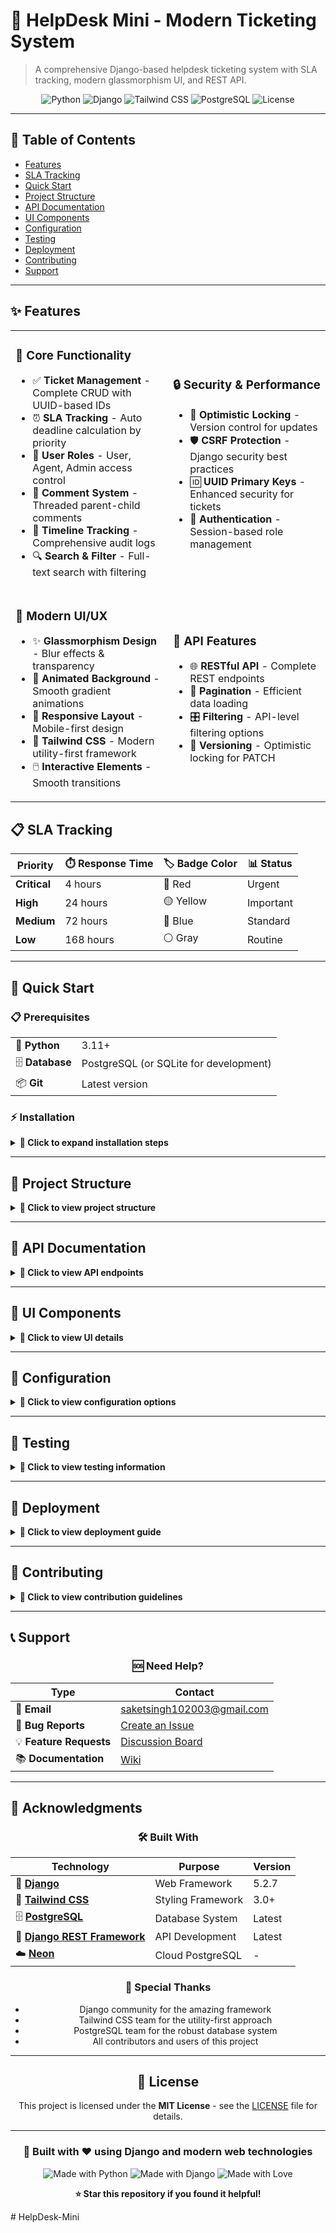 # 🎫 HelpDesk Mini - Modern Ticketing System

> A comprehensive Django-based helpdesk ticketing system with SLA tracking, modern glassmorphism UI, and REST API.

<div align="center">

![Python](https://img.shields.io/badge/Python-3.11+-blue.svg)
![Django](https://img.shields.io/badge/Django-5.2.7-green.svg)
![Tailwind CSS](https://img.shields.io/badge/TailwindCSS-3.0+-blue.svg)
![PostgreSQL](https://img.shields.io/badge/PostgreSQL-Compatible-blue.svg)
![License](https://img.shields.io/badge/License-MIT-yellow.svg)

</div>

---

## 📖 Table of Contents

- [Features](#-features)
- [SLA Tracking](#-sla-tracking)
- [Quick Start](#-quick-start)
- [Project Structure](#-project-structure)
- [API Documentation](#-api-documentation)
- [UI Components](#-ui-components)
- [Configuration](#-configuration)
- [Testing](#-testing)
- [Deployment](#-deployment)
- [Contributing](#-contributing)
- [Support](#-support)

---

## ✨ Features

<table>
<tr>
<td width="50%">

### 🎯 **Core Functionality**
- ✅ **Ticket Management** - Complete CRUD with UUID-based IDs
- ⏰ **SLA Tracking** - Auto deadline calculation by priority
- 👥 **User Roles** - User, Agent, Admin access control
- 💬 **Comment System** - Threaded parent-child comments
- 📝 **Timeline Tracking** - Comprehensive audit logs
- 🔍 **Search & Filter** - Full-text search with filtering

</td>
<td width="50%">

### 🔒 **Security & Performance**
- 🔐 **Optimistic Locking** - Version control for updates
- 🛡️ **CSRF Protection** - Django security best practices
- 🆔 **UUID Primary Keys** - Enhanced security for tickets
- 🔑 **Authentication** - Session-based role management

</td>
</tr>
<tr>
<td width="50%">

### 🎨 **Modern UI/UX**
- ✨ **Glassmorphism Design** - Blur effects & transparency
- 🌈 **Animated Background** - Smooth gradient animations
- 📱 **Responsive Layout** - Mobile-first design
- 🎯 **Tailwind CSS** - Modern utility-first framework
- 🖱️ **Interactive Elements** - Smooth transitions

</td>
<td width="50%">

### 🔌 **API Features**
- 🌐 **RESTful API** - Complete REST endpoints
- 📄 **Pagination** - Efficient data loading
- 🎛️ **Filtering** - API-level filtering options
- 🔄 **Versioning** - Optimistic locking for PATCH

</td>
</tr>
</table>

## 📋 SLA Tracking

<div align="center">

| Priority | ⏱️ Response Time | 🏷️ Badge Color | 📊 Status |
|----------|------------------|----------------|-----------|
| **Critical** | 4 hours | 🔴 Red | Urgent |
| **High** | 24 hours | 🟡 Yellow | Important |
| **Medium** | 72 hours | 🔵 Blue | Standard |
| **Low** | 168 hours | ⚪ Gray | Routine |

</div>

---

## 🚀 Quick Start

### 📋 Prerequisites

<table>
<tr>
<td>🐍 <strong>Python</strong></td>
<td>3.11+</td>
</tr>
<tr>
<td>🗄️ <strong>Database</strong></td>
<td>PostgreSQL (or SQLite for development)</td>
</tr>
<tr>
<td>📦 <strong>Git</strong></td>
<td>Latest version</td>
</tr>
</table>

### ⚡ Installation

<details>
<summary><strong>🔽 Click to expand installation steps</strong></summary>

#### **Step 1: Clone the repository**
```bash
git clone https://github.com/saras-69/HelpDesk-Mini.git
cd HelpDesk-Mini
```

#### **Step 2: Set up virtual environment**
```bash
# Create virtual environment
python -m venv venv

# Activate virtual environment
# On Windows:
venv\Scripts\activate
# On macOS/Linux:
source venv/bin/activate
```

#### **Step 3: Install dependencies**
```bash
pip install django djangorestframework psycopg2-binary python-decouple
```

#### **Step 4: Configure environment**
```bash
# Create .env file with your database credentials
echo "DATABASE_URL=your_postgresql_connection_string" > .env
```

#### **Step 5: Set up database**
```bash
python manage.py makemigrations
python manage.py migrate
```

#### **Step 6: Create admin user**
```bash
python manage.py createsuperuser
```

#### **Step 7: Start the server**
```bash
python manage.py runserver
```

#### **Step 8: Access the application**
🌐 Open [http://127.0.0.1:8000](http://127.0.0.1:8000) in your browser

</details>

---

## 📁 Project Structure

<details>
<summary><strong>🔽 Click to view project structure</strong></summary>

```
HelpDesk/
├── 🏗️ HelpDesk/                 # Project settings & configuration
│   ├── settings.py               # 🔧 Django configuration
│   ├── urls.py                   # 🛣️ URL routing
│   └── wsgi.py                   # 🌐 WSGI configuration
├── 👤 accounts/                  # User management system
│   ├── models.py                 # 📊 Custom User model
│   ├── views.py                  # 🎭 Authentication views
│   └── urls.py                   # 🔗 Auth URL patterns
├── 🎫 tickets/                   # Core ticketing system
│   ├── models.py                 # 🗃️ Ticket, Comment, Timeline models
│   ├── views.py                  # 🎭 Ticket CRUD views
│   ├── api_views.py              # 🔌 REST API endpoints
│   ├── serializers.py            # 📋 DRF serializers
│   └── templatetags/             # 🏷️ Custom template tags
├── 🎨 templates/                 # HTML templates
│   ├── base.html                 # 🖼️ Base template with glassmorphism
│   ├── tickets/                  # 🎫 Ticket-specific templates
│   └── registration/             # 🔐 Authentication templates
└── 📦 static/                    # Static files & Tailwind config
    └── src/
        └── input.css             # 🎨 Custom CSS styles
```

</details>

---

## 🔗 API Documentation

<details>
<summary><strong>🔽 Click to view API endpoints</strong></summary>

### 🎫 Ticket Endpoints

| Method | Endpoint | Description | Features |
|--------|----------|-------------|----------|
| `GET` | `/api/tickets/` | 📋 List all tickets | ✅ Pagination |
| `POST` | `/api/tickets/` | ➕ Create new ticket | ✅ Validation |
| `GET` | `/api/tickets/{id}/` | 🔍 Get ticket details | ✅ Full data |
| `PATCH` | `/api/tickets/{id}/` | ✏️ Update ticket | ✅ Optimistic locking |
| `DELETE` | `/api/tickets/{id}/` | 🗑️ Delete ticket | ✅ Soft delete |

### 💬 Comment Endpoints

| Method | Endpoint | Description |
|--------|----------|-------------|
| `POST` | `/api/tickets/{id}/comments/` | ➕ Add comment to ticket |
| `GET` | `/api/tickets/{id}/comments/` | 📋 List ticket comments |

### 🔍 Filtering & Search

| Parameter | Example | Description |
|-----------|---------|-------------|
| `search` | `?search=bug` | 🔍 Search in title/description |
| `status` | `?status=open` | 📊 Filter by status |
| `priority` | `?priority=high` | ⚡ Filter by priority |
| `assigned_to` | `?assigned_to=123` | 👤 Filter by assignee |

### 📝 Example API Usage

```bash
# Get all tickets with pagination
curl -X GET "http://localhost:8000/api/tickets/?page=1"

# Search for tickets
curl -X GET "http://localhost:8000/api/tickets/?search=login%20issue"

# Create a new ticket
curl -X POST "http://localhost:8000/api/tickets/" \
  -H "Content-Type: application/json" \
  -d '{"title": "Login Issue", "description": "Cannot login", "priority": "high"}'
```

</details>

---

## 🎨 UI Components

<details>
<summary><strong>🔽 Click to view UI details</strong></summary>

### ✨ Glassmorphism Effects

<table>
<tr>
<td width="50%">

#### 🃏 **Glass Cards**
- Semi-transparent containers
- Backdrop blur effects
- Subtle border highlights
- Shadow depth

</td>
<td width="50%">

#### 🧭 **Glass Navigation**
- Blurred header background
- Transparent navigation bar
- Smooth scroll effects
- Responsive design

</td>
</tr>
<tr>
<td width="50%">

#### 📝 **Glass Inputs**
- Form elements with blur
- Focus state animations
- Floating labels
- Validation styling

</td>
<td width="50%">

#### 🌈 **Animated Background**
- CSS gradient keyframes
- Smooth color transitions
- Performance optimized
- Mobile-friendly

</td>
</tr>
</table>

### 🏷️ Status Badge System

| Status | Color | Icon | Description |
|--------|-------|------|-------------|
| **Open** | 🔵 Blue | 📋 | New tickets awaiting response |
| **In Progress** | 🟡 Yellow | ⚡ | Actively being worked on |
| **Resolved** | 🟢 Green | ✅ | Issue has been fixed |
| **Closed** | ⚪ Gray | 🔒 | Completed and archived |

</details>

---

## 🔧 Configuration

<details>
<summary><strong>🔽 Click to view configuration options</strong></summary>

### 🗄️ Database Settings

Configure your database in `settings.py` or use environment variables:

```python
DATABASES = {
    'default': {
        'ENGINE': 'django.db.backends.postgresql',
        'NAME': 'your_db_name',
        'USER': 'your_db_user',
        'PASSWORD': 'your_db_password',
        'HOST': 'your_db_host',
        'PORT': '5432',
    }
}
```

### 🎨 Tailwind CSS Setup

The project uses **Tailwind CSS via CDN** with custom glassmorphism effects:
- ✅ No build process required
- ✅ Custom utility classes included
- ✅ Responsive design ready
- ✅ Dark mode compatible

### 🔐 Environment Variables

Create a `.env` file in your project root:

```env
DATABASE_URL=postgresql://user:password@localhost:5432/helpdesk
SECRET_KEY=your-secret-key-here
DEBUG=True
ALLOWED_HOSTS=localhost,127.0.0.1
```

</details>

---

## 🧪 Testing

<details>
<summary><strong>🔽 Click to view testing information</strong></summary>

### 🚀 Run System Tests

Execute the comprehensive test suite:

```bash
python test_ticket.py
```

### ✅ Test Coverage

The test suite verifies:

| Component | Test Coverage |
|-----------|---------------|
| 👤 **User Management** | Authentication & role assignment |
| 🎫 **Ticket Creation** | CRUD operations & SLA calculation |
| 💬 **Comment System** | Threading & parent-child relationships |
| 📊 **Status Updates** | Workflow transitions & timeline |
| 🗄️ **Database Operations** | Data integrity & performance |

### 📋 Test Categories

- **Unit Tests**: Individual component testing
- **Integration Tests**: API endpoint validation
- **Functional Tests**: User workflow testing
- **Performance Tests**: Load and response time testing

</details>

---

## 🚀 Deployment

<details>
<summary><strong>🔽 Click to view deployment guide</strong></summary>

### 🔧 Production Settings Checklist

- [ ] Set `DEBUG = False` in settings.py
- [ ] Configure proper `ALLOWED_HOSTS`
- [ ] Set up static file serving
- [ ] Use environment variables for sensitive data
- [ ] Configure HTTPS and security headers
- [ ] Set up database connection pooling
- [ ] Configure logging and monitoring

### 🌐 Recommended Technology Stack

<table>
<tr>
<td><strong>🎨 Frontend</strong></td>
<td>Django Templates + Tailwind CSS</td>
</tr>
<tr>
<td><strong>🔧 Backend</strong></td>
<td>Django + PostgreSQL</td>
</tr>
<tr>
<td><strong>☁️ Deployment</strong></td>
<td>Heroku, DigitalOcean, AWS, or Railway</td>
</tr>
<tr>
<td><strong>🗄️ Database</strong></td>
<td>PostgreSQL (Neon for cloud)</td>
</tr>
<tr>
<td><strong>📦 Static Files</strong></td>
<td>WhiteNoise or AWS S3</td>
</tr>
</table>

### 🐳 Docker Deployment (Optional)

```dockerfile
FROM python:3.11-slim

WORKDIR /app
COPY requirements.txt .
RUN pip install -r requirements.txt

COPY . .

EXPOSE 8000
CMD ["python", "manage.py", "runserver", "0.0.0.0:8000"]
```

</details>

---

## 🤝 Contributing

<details>
<summary><strong>🔽 Click to view contribution guidelines</strong></summary>

We welcome contributions! Here's how you can help:

### 🚀 Getting Started

1. **🍴 Fork the repository**
   ```bash
   # Fork on GitHub, then clone your fork
   git clone https://github.com/YOUR-USERNAME/HelpDesk-Mini.git
   ```

2. **🌿 Create a feature branch**
   ```bash
   git checkout -b feature/amazing-feature
   ```

3. **💻 Make your changes**
   - Follow Python/Django best practices
   - Add tests for new functionality
   - Update documentation as needed

4. **✅ Test your changes**
   ```bash
   python test_ticket.py
   python manage.py test
   ```

5. **📝 Commit your changes**
   ```bash
   git commit -m 'Add: amazing new feature'
   ```

6. **📤 Push to your branch**
   ```bash
   git push origin feature/amazing-feature
   ```

7. **🔄 Open a Pull Request**
   - Provide a clear description
   - Reference any related issues
   - Include screenshots if UI changes

### � Contribution Guidelines

- **Code Style**: Follow PEP 8 for Python code
- **Commits**: Use conventional commit messages
- **Testing**: Add tests for new features
- **Documentation**: Update README if needed

### 🐛 Bug Reports

Found a bug? Please include:
- Steps to reproduce
- Expected vs actual behavior
- Environment details
- Screenshots (if applicable)

</details>

---

## 📞 Support

<div align="center">

### 🆘 Need Help?

| Type | Contact |
|------|---------|
| 📧 **Email** |saketsingh102003@gmail.com |
| 🐛 **Bug Reports** | [Create an Issue](https://github.com/saras-69/HelpDesk-Mini/issues) |
| 💡 **Feature Requests** | [Discussion Board](https://github.com/saras-69/HelpDesk-Mini/discussions) |
| 📚 **Documentation** | [Wiki](https://github.com/saras-69/HelpDesk-Mini/wiki) |

</div>

---

## 🙏 Acknowledgments

<div align="center">

### 🛠️ Built With

| Technology | Purpose | Version |
|------------|---------|---------|
| 🐍 **[Django](https://djangoproject.com/)** | Web Framework | 5.2.7 |
| 🎨 **[Tailwind CSS](https://tailwindcss.com/)** | Styling Framework | 3.0+ |
| 🗄️ **[PostgreSQL](https://postgresql.org/)** | Database System | Latest |
| 🔌 **[Django REST Framework](https://django-rest-framework.org/)** | API Development | Latest |
| ☁️ **[Neon](https://neon.tech/)** | Cloud PostgreSQL | - |

### 💝 Special Thanks

- Django community for the amazing framework
- Tailwind CSS team for the utility-first approach
- PostgreSQL team for the robust database system
- All contributors and users of this project

</div>

---

<div align="center">

## 📄 License

This project is licensed under the **MIT License** - see the [LICENSE](LICENSE) file for details.

---

<div align="center">
<h3>🎯 <strong>Built with ❤️ using Django and modern web technologies</strong></h3>

![Made with Python](https://img.shields.io/badge/Made%20with-Python-blue.svg)
![Made with Django](https://img.shields.io/badge/Made%20with-Django-green.svg)
![Made with Love](https://img.shields.io/badge/Made%20with-❤️-red.svg)

<p><strong>⭐ Star this repository if you found it helpful!</strong></p>

</div>

</div>#   H e l p D e s k - M i n i 
 

 
